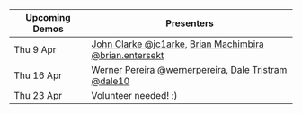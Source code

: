 |Upcoming Demos|Presenters|
|-|-|
|Thu 9 Apr|[John Clarke @jc1arke](https://gitlab.com/jc1arke), [Brian Machimbira @brian.entersekt](https://gitlab.com/brian.entersekt)|
|Thu 16 Apr|[Werner Pereira @wernerpereira](https://gitlab.com/wernerpereira), [Dale Tristram @dale10](https://gitlab.com/dale10)|
|Thu 23 Apr|Volunteer needed! :)|